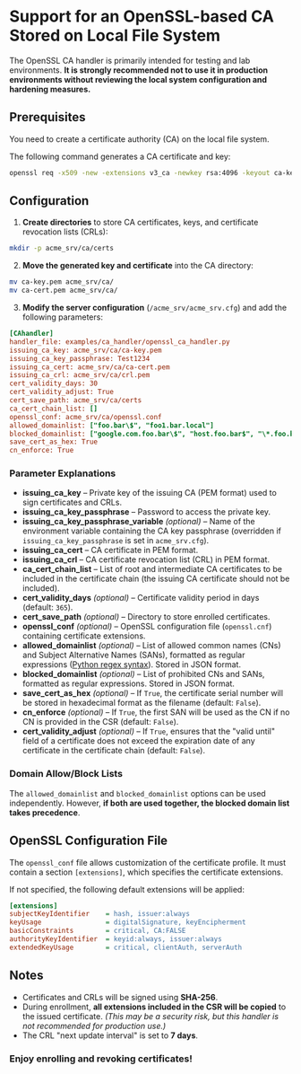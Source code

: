 <!-- markdownlint-disable MD013 -->
<!-- wiki-title CA Handler for an OpenSSL-based CA Stored on Local File System -->
# Support for an OpenSSL-based CA Stored on Local File System

The OpenSSL CA handler is primarily intended for testing and lab environments. **It is strongly recommended not to use it in production environments without reviewing the local system configuration and hardening measures.**

## Prerequisites

You need to create a certificate authority (CA) on the local file system.

The following command generates a CA certificate and key:

```bash
openssl req -x509 -new -extensions v3_ca -newkey rsa:4096 -keyout ca-key.pem -out ca-cert.pem -days 3650
```

## Configuration

1. **Create directories** to store CA certificates, keys, and certificate revocation lists (CRLs):

```bash
mkdir -p acme_srv/ca/certs
```

2. **Move the generated key and certificate** into the CA directory:

```bash
mv ca-key.pem acme_srv/ca/
mv ca-cert.pem acme_srv/ca/
```

3. **Modify the server configuration** (`/acme_srv/acme_srv.cfg`) and add the following parameters:

```ini
[CAhandler]
handler_file: examples/ca_handler/openssl_ca_handler.py
issuing_ca_key: acme_srv/ca/ca-key.pem
issuing_ca_key_passphrase: Test1234
issuing_ca_cert: acme_srv/ca/ca-cert.pem
issuing_ca_crl: acme_srv/ca/crl.pem
cert_validity_days: 30
cert_validity_adjust: True
cert_save_path: acme_srv/ca/certs
ca_cert_chain_list: []
openssl_conf: acme_srv/ca/openssl.conf
allowed_domainlist: ["foo.bar\$", "foo1.bar.local"]
blocked_domainlist: ["google.com.foo.bar\$", "host.foo.bar$", "\*.foo.bar"]
save_cert_as_hex: True
cn_enforce: True
```

### Parameter Explanations

- **issuing_ca_key** – Private key of the issuing CA (PEM format) used to sign certificates and CRLs.
- **issuing_ca_key_passphrase** – Password to access the private key.
- **issuing_ca_key_passphrase_variable** *(optional)* – Name of the environment variable containing the CA key passphrase (overridden if `issuing_ca_key_passphrase` is set in `acme_srv.cfg`).
- **issuing_ca_cert** – CA certificate in PEM format.
- **issuing_ca_crl** – CA certificate revocation list (CRL) in PEM format.
- **ca_cert_chain_list** – List of root and intermediate CA certificates to be included in the certificate chain (the issuing CA certificate should not be included).
- **cert_validity_days** *(optional)* – Certificate validity period in days (default: `365`).
- **cert_save_path** *(optional)* – Directory to store enrolled certificates.
- **openssl_conf** *(optional)* – OpenSSL configuration file (`openssl.cnf`) containing certificate extensions.
- **allowed_domainlist** *(optional)* – List of allowed common names (CNs) and Subject Alternative Names (SANs), formatted as regular expressions ([Python regex syntax](https://docs.python.org/3/library/re.html)). Stored in JSON format.
- **blocked_domainlist** *(optional)* – List of prohibited CNs and SANs, formatted as regular expressions. Stored in JSON format.
- **save_cert_as_hex** *(optional)* – If `True`, the certificate serial number will be stored in hexadecimal format as the filename (default: `False`).
- **cn_enforce** *(optional)* – If `True`, the first SAN will be used as the CN if no CN is provided in the CSR (default: `False`).
- **cert_validity_adjust** *(optional)* – If `True`, ensures that the "valid until" field of a certificate does not exceed the expiration date of any certificate in the certificate chain (default: `False`).

### Domain Allow/Block Lists

The `allowed_domainlist` and `blocked_domainlist` options can be used independently. However, **if both are used together, the blocked domain list takes precedence**.

## OpenSSL Configuration File

The `openssl_conf` file allows customization of the certificate profile. It must contain a section `[extensions]`, which specifies the certificate extensions.

If not specified, the following default extensions will be applied:

```ini
[extensions]
subjectKeyIdentifier    = hash, issuer:always
keyUsage                = digitalSignature, keyEncipherment
basicConstraints        = critical, CA:FALSE
authorityKeyIdentifier  = keyid:always, issuer:always
extendedKeyUsage        = critical, clientAuth, serverAuth
```

## Notes

- Certificates and CRLs will be signed using **SHA-256**.
- During enrollment, **all extensions included in the CSR will be copied** to the issued certificate. *(This may be a security risk, but this handler is not recommended for production use.)*
- The CRL "next update interval" is set to **7 days**.

### Enjoy enrolling and revoking certificates!
